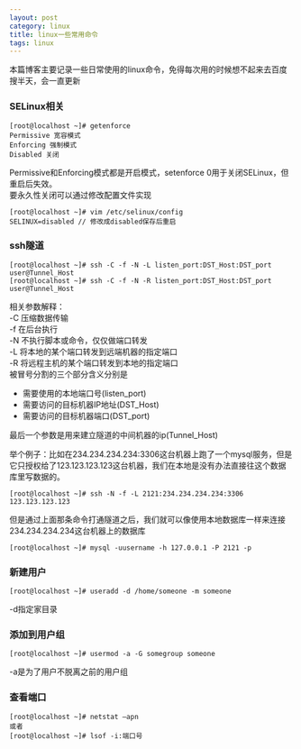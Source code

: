 ```yaml
---
layout: post
category: linux
title: linux一些常用命令
tags: linux
---
```


本篇博客主要记录一些日常使用的linux命令，免得每次用的时候想不起来去百度搜半天，会一直更新

<!-- more -->

### SELinux相关

```
[root@localhost ~]# getenforce
Permissive 宽容模式
Enforcing 强制模式
Disabled 关闭
```

Permissive和Enforcing模式都是开启模式，setenforce 0用于关闭SELinux，但重启后失效。  
要永久性关闭可以通过修改配置文件实现

```
[root@localhost ~]# vim /etc/selinux/config
SELINUX=disabled // 修改成disabled保存后重启
```

### ssh隧道

```
[root@localhost ~]# ssh -C -f -N -L listen_port:DST_Host:DST_port user@Tunnel_Host 
[root@localhost ~]# ssh -C -f -N -R listen_port:DST_Host:DST_port user@Tunnel_Host 
```

相关参数解释：  
-C 压缩数据传输  
-f 在后台执行  
-N 不执行脚本或命令，仅仅做端口转发  
-L 将本地的某个端口转发到远端机器的指定端口  
-R 将远程主机的某个端口转发到本地的指定端口  
被冒号分割的三个部分含义分别是
- 需要使用的本地端口号(listen_port)
- 需要访问的目标机器IP地址(DST_Host)
- 需要访问的目标机器端口(DST_port)  

最后一个参数是用来建立隧道的中间机器的ip(Tunnel_Host)  

举个例子：比如在234.234.234.234:3306这台机器上跑了一个mysql服务，但是它只授权给了123.123.123.123这台机器，我们在本地是没有办法直接往这个数据库里写数据的。  

```
[root@localhost ~]# ssh -N -f -L 2121:234.234.234.234:3306 123.123.123.123
```

但是通过上面那条命令打通隧道之后，我们就可以像使用本地数据库一样来连接234.234.234.234这台机器上的数据库

```
[root@localhost ~]# mysql -uusername -h 127.0.0.1 -P 2121 -p
```

### 新建用户

```shell
[root@localhost ~]# useradd -d /home/someone -m someone
```

-d指定家目录

### 添加到用户组

```
[root@localhost ~]# usermod -a -G somegroup someone
```

-a是为了用户不脱离之前的用户组

### 查看端口

```
[root@localhost ~]# netstat –apn
或者
[root@localhost ~]# lsof -i:端口号
```
